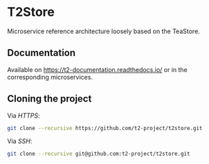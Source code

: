# T2Store
Microservice reference architecture loosely based on the TeaStore.

## Documentation
Available on https://t2-documentation.readthedocs.io/ or in the corresponding microservices.

## Cloning the project
Via _HTTPS_:
```bash
git clone --recursive https://github.com/t2-project/t2store.git
```
Via _SSH_:
```bash
git clone --recursive git@github.com:t2-project/t2store.git
```

